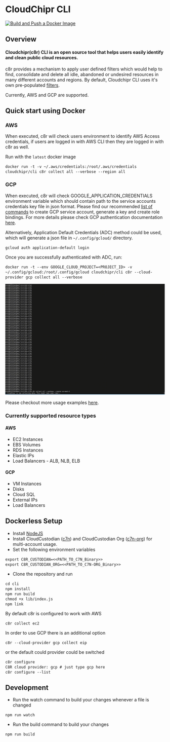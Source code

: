 # CloudChipr CLI

[![Build and Push a Docker Image](https://github.com/cloudchipr/cli/actions/workflows/docker-image.yml/badge.svg)](https://github.com/cloudchipr/cli/actions/workflows/docker-image.yml)

<!-- overview -->
## Overview
#### Cloudchipr(c8r) CLI is an open source tool that helps users easily identify and clean public cloud resources. 

c8r provides a mechanism to apply user defined filters which would help to find, consolidate and delete all idle, abandoned or undesired resources in many different accounts and regions. By default, Cloudchipr CLI uses it's own pre-populated [filters](https://github.com/cloudchipr/cli/tree/main/default-filters). 

Currently, AWS and GCP are supported.
<!-- overviewstop -->

<!-- quickstart -->
## Quick start using Docker
<!-- aws -->
### AWS
When executed, c8r will check users environment to identify AWS Access credentials, if users are logged in with AWS CLI then they are logged in with c8r as well. 

Run with the `latest` docker image
```shell 
docker run -t -v ~/.aws/credentials:/root/.aws/credentials cloudchipr/cli c8r collect all --verbose --region all
```
<!-- awsstop -->
<!-- gcp -->
### GCP
When executed, c8r will check GOOGLE_APPLICATION_CREDENTIALS environment variable which should contain path to the service accounts credentials key file in json format. Please find our recommended [list of commands](https://github.com/cloudchipr/cli/blob/main/docs/gcp_service_account.md) to create GCP service account, generate a key and create role bindings.
For more details please check GCP authentication documentation [here](https://cloud.google.com/docs/authentication/getting-started).

Alternatively, Application Default Credentials (ADC) method could be used, which will generate a json file in ```~/.config/gcloud/``` directory.
```shell
gcloud auth application-default login

```
Once you are successfully authenticated with ADC, run:

```shell 
docker run -t --env GOOGLE_CLOUD_PROJECT=<PROJECT_ID> -v ~/.config/gcloud:/root/.config/gcloud cloudchipr/cli c8r --cloud-provider gcp collect all --verbose
```
<!-- quickstartstop -->



![](https://raw.githubusercontent.com/cloudchipr/cli/b416ad0553f6ec2acf50124057715fb7d09836dc/docs/demo/c8r-demo.gif)

Please checkout more usage examples [here](https://github.com/cloudchipr/cli/blob/main/docs/usage_examples.md).
<!-- quickstartstop -->

<!-- resources -->
### Currently supported resource types
#### AWS
* EC2 Instances
* EBS Volumes
* RDS Instances
* Elastic IPs
* Load Balancers - ALB, NLB, ELB

#### GCP
* VM Instances
* Disks 
* Cloud SQL 
* External IPs
* Load Balancers
<!-- resourcesstop -->

<!-- setup -->
## Dockerless Setup
* Install [NodeJS](https://nodejs.org/en/download/package-manager/)
* Install CloudCustodian ([c7n](https://cloudcustodian.io/docs/quickstart/index.html#linux-and-mac-os)) and CloudCustodian Org ([c7n-org](https://cloudcustodian.io/docs/tools/c7n-org.html#installation)) for multi-account usage.
* Set the following environment variables
```shell
export C8R_CUSTODIAN=<<PATH_TO_C7N_Binary>>
export C8R_CUSTODIAN_ORG=<<PATH_TO_C7N-ORG_Binary>>
```

* Clone the repository and run
```shell
cd cli
npm install
npm run build
chmod +x lib/index.js
npm link
```
<!-- setupstop -->

<!-- dockerless_usage -->
By default c8r is configured to work with AWS

```shell
c8r collect ec2
```
In order to use GCP there is an additional option
```shell
c8r --cloud-provider gcp collect eip
```
or the default could provider could be switched
```shell
c8r configure 
C8R cloud provider: gcp # just type gcp here
c8r configure --list
```
<!-- dockerless_usagestop -->

<!-- development -->
## Development
* Run the watch command to build your changes whenever a file is changed
```shell
npm run watch
```
* Run the build command to build your changes
```shell
npm run build
```
<!-- developmentstop -->

<!-- gcp_service_account -->

